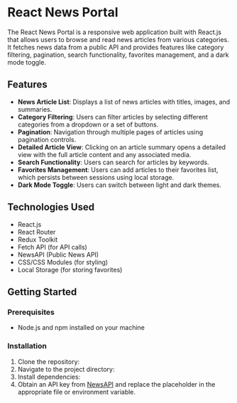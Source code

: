 # React News Portal

The React News Portal is a responsive web application built with React.js that allows users to browse and read news articles from various categories. It fetches news data from a public API and provides features like category filtering, pagination, search functionality, favorites management, and a dark mode toggle.

## Features

- **News Article List**: Displays a list of news articles with titles, images, and summaries.
- **Category Filtering**: Users can filter articles by selecting different categories from a dropdown or a set of buttons.
- **Pagination**: Navigation through multiple pages of articles using pagination controls.
- **Detailed Article View**: Clicking on an article summary opens a detailed view with the full article content and any associated media.
- **Search Functionality**: Users can search for articles by keywords.
- **Favorites Management**: Users can add articles to their favorites list, which persists between sessions using local storage.
- **Dark Mode Toggle**: Users can switch between light and dark themes.

## Technologies Used

- React.js
- React Router
- Redux Toolkit
- Fetch API (for API calls)
- NewsAPI (Public News API)
- CSS/CSS Modules (for styling)
- Local Storage (for storing favorites)

## Getting Started

### Prerequisites

- Node.js and npm installed on your machine

### Installation

1. Clone the repository:
2. Navigate to the project directory:
3. Install dependencies:
4. Obtain an API key from [NewsAPI](https://newsapi.org/) and replace the placeholder in the appropriate file or environment variable.


